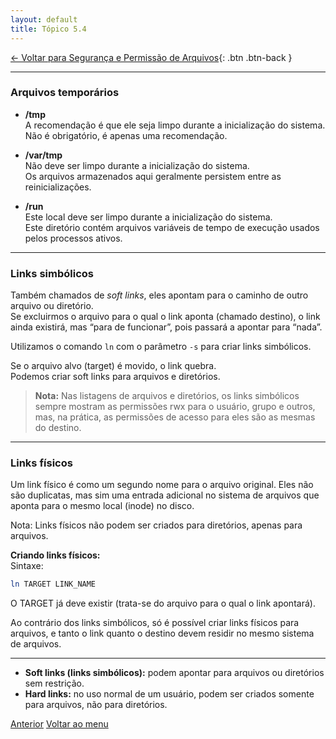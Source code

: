 ```yaml
---
layout: default 
title: Tópico 5.4
---
```


[← Voltar para Segurança e Permissão de Arquivos](/linux-essentials/01-book-lpi/Topico-05-Seguranca-e-Permissao-de-Arquivos/){: .btn .btn-back }

---

### Arquivos temporários

- **/tmp**  
  A recomendação é que ele seja limpo durante a inicialização do sistema.  
  Não é obrigatório, é apenas uma recomendação.

- **/var/tmp**  
  Não deve ser limpo durante a inicialização do sistema.  
  Os arquivos armazenados aqui geralmente persistem entre as reinicializações.

- **/run**  
  Este local deve ser limpo durante a inicialização do sistema.  
  Este diretório contém arquivos variáveis de tempo de execução usados pelos processos ativos.

---

### Links simbólicos

Também chamados de *soft links*, eles apontam para o caminho de outro arquivo ou diretório.  
Se excluirmos o arquivo para o qual o link aponta (chamado destino), o link ainda existirá, mas “para de funcionar”, pois passará a apontar para “nada”.

Utilizamos o comando `ln` com o parâmetro `-s` para criar links simbólicos.

Se o arquivo alvo (target) é movido, o link quebra.  
Podemos criar soft links para arquivos e diretórios.

> **Nota:** Nas listagens de arquivos e diretórios, os links simbólicos sempre mostram as permissões rwx para o usuário, grupo e outros, mas, na prática, as permissões de acesso para eles são as mesmas do destino.

---

### Links físicos

Um link físico é como um segundo nome para o arquivo original. Eles não são duplicatas, mas sim uma entrada adicional no sistema de arquivos que aponta para o mesmo local (inode) no disco.

Nota: Links físicos não podem ser criados para diretórios, apenas para arquivos.

**Criando links físicos:**  
Sintaxe:
```sh
ln TARGET LINK_NAME
```
O TARGET já deve existir (trata-se do arquivo para o qual o link apontará).

Ao contrário dos links simbólicos, só é possível criar links físicos para arquivos, e tanto o link quanto o destino devem residir no mesmo sistema de arquivos.

---

- **Soft links (links simbólicos):** podem apontar para arquivos ou diretórios sem restrição.
- **Hard links:** no uso normal de um usuário, podem ser criados somente para arquivos, não para diretórios.

<div class="nav-buttons two-buttons">
  <a href="/linux-essentials/01-book-lpi/Topico-05-Seguranca-e-Permissao-de-Arquivos/5.3-GerenciandoPermissoesAndDonosDeArquivos" class="btn btn-back">Anterior</a>
  <a href="/linux-essentials/" class="btn btn-back">Voltar ao menu</a>
</div>
